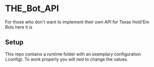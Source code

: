 # THE_Bot_API
For those who don't want to implement their own API for Texas Hold'Em Bots here it is

## Setup
This repo contains a runtime folder with an exemplary configuration (.config).
To work properly you will ned to change the values.
